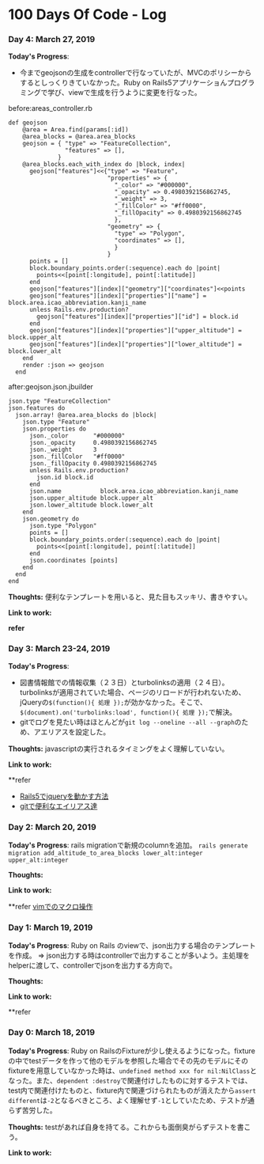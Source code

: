 # 100 Days Of Code - Log

### Day 4: March  27, 2019 

**Today's Progress**: 
- 今までgeojsonの生成をcontrollerで行なっていたが、MVCのポリシーからするとしっくりきていなかった。Ruby on Rails5アプリケーショんプログラミングで学び、viewで生成を行うように変更を行なった。

before:areas_controller.rb
```
def geojson
    @area = Area.find(params[:id])
    @area_blocks = @area.area_blocks
    geojson = { "type" => "FeatureCollection",
                "features" => [],
              }
    @area_blocks.each_with_index do |block, index|
      geojson["features"]<<{"type" => "Feature",
                            "properties" => {
                              "_color" => "#000000",
                              "_opacity" => 0.4980392156862745,
                              "_weight" => 3,
                              "_fillColor" => "#ff0000",
                              "_fillOpacity" => 0.4980392156862745
                              },
                            "geometry" => {
                              "type" => "Polygon",
                              "coordinates" => [],
                              }
                            }
      points = []
      block.boundary_points.order(:sequence).each do |point|
        points<<[point[:longitude], point[:latitude]]
      end
      geojson["features"][index]["geometry"]["coordinates"]<<points
      geojson["features"][index]["properties"]["name"] = block.area.icao_abbreviation.kanji_name
      unless Rails.env.production?
        geojson["features"][index]["properties"]["id"] = block.id
      end
      geojson["features"][index]["properties"]["upper_altitude"] = block.upper_alt
      geojson["features"][index]["properties"]["lower_altitude"] = block.lower_alt
    end
    render :json => geojson
  end
```
after:geojson.json.jbuilder
```
json.type "FeatureCollection"
json.features do
  json.array! @area.area_blocks do |block|
    json.type "Feature"
    json.properties do
      json._color       "#000000"
      json._opacity     0.4980392156862745
      json._weight      3
      json._fillColor   "#ff0000"
      json._fillOpacity 0.4980392156862745
      unless Rails.env.production?
        json.id block.id
      end
      json.name           block.area.icao_abbreviation.kanji_name
      json.upper_altitude block.upper_alt
      json.lower_altitude block.lower_alt
    end
    json.geometry do
      json.type "Polygon"
      points = []
      block.boundary_points.order(:sequence).each do |point|
        points<<[point[:longitude], point[:latitude]]
      end
      json.coordinates [points]
    end
  end
end
```

**Thoughts:**  便利なテンプレートを用いると、見た目もスッキリ、書きやすい。

**Link to work:**

**refer**



### Day 3: March  23-24, 2019 

**Today's Progress**: 
- 図書情報館での情報収集（２３日）とturbolinksの適用（２４日）。turbolinksが適用されていた場合、ページのリロードが行われないため、jQueryの`$(function(){ 処理 });`が効かなかった。そこで、`$(document).on('turbolinks:load', function(){ 処理 });`で解決。
- gitでログを見たい時はほとんどが`git log --oneline --all --graph`のため、アエリアスを設定した。

**Thoughts:**  javascriptの実行されるタイミングをよく理解していない。

**Link to work:**

**refer
- [Rails5でjqueryを動かす方法](https://qiita.com/hiroyayamamo/items/b258acbaa089d9482c8a)
- [gitで便利なエイリアス達](https://qiita.com/peccul/items/90dd469e2f72babbc106)


### Day 2: March  20, 2019 

**Today's Progress**: rails migrationで新規のcolumnを追加。
```rails generate migration add_altitude_to_area_blocks lower_alt:integer upper_alt:integer```

**Thoughts:** 

**Link to work:**

**refer [vimでのマクロ操作](https://qiita.com/Go-zen-chu/items/5464fb6b9e6b38c958bd)


### Day 1: March  19, 2019 

**Today's Progress**: Ruby on Rails のviewで、json出力する場合のテンプレートを作成。 => json出力する時はcontrollerで出力することが多いよう。主処理をhelperに渡して、controllerでjsonを出力する方向で。

**Thoughts:** 

**Link to work:**

**refer 


### Day 0: March  18, 2019 

**Today's Progress**: Ruby on RailsのFixtureが少し使えるようになった。fixtureの中でtestデータを作って他のモデルを参照した場合でその先のモデルにそのfixtureを用意していなかった時は、``undefined method xxx for nil:NilClass``となった。また、`dependent :destroy`で関連付けしたものに対するテストでは、test内で関連付けたものと、fixture内で関連づけられたものが消えたから`assert different`は`-2`となるべきところ、よく理解せず`-1`としていたため、テストが通らず苦労した。

**Thoughts:** testがあれば自身を持てる。これからも面倒臭がらずテストを書こう。

**Link to work:** 
